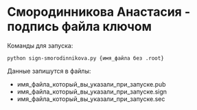 # Смородинникова Анастасия - подпись файла ключом

Команды для запуска:
```
python sign-smorodinnikova.py {имя_файла без .root}
```

Данные запишутся в файлы:
+ имя_файла_который_вы_указали_при_запуске.pub
+ имя_файла_который_вы_указали_при_запуске.sign
+ имя_файла_который_вы_указали_при_запуске.sec